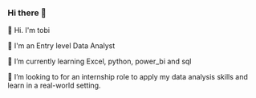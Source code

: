 ### Hi there 👋

<!--
**kiinghideee/kiinghideee** is a ✨ _special_ ✨ repository because its `README.md` (this file) appears on your GitHub profile.

Here are some ideas to get you started:

- 🔭 I’m currently working on ...
- 🌱 I’m currently learning ...
- 👯 I’m looking to collaborate on ...
- 🤔 I’m looking for help with ...
- 💬 Ask me about ...
- 📫 How to reach me: ...
- 😄 Pronouns: ...
- ⚡ Fun fact: ...
-->
👋 Hi. I'm tobi

👋 I'm an Entry level Data Analyst

🌱 I’m currently learning Excel, python, power_bi and sql

👯 I’m looking to for an internship role to apply my data analysis skills and learn in a real-world setting.

